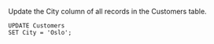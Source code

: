Update the City column of all records in the Customers table.

    UPDATE Customers
    SET City = 'Oslo';
